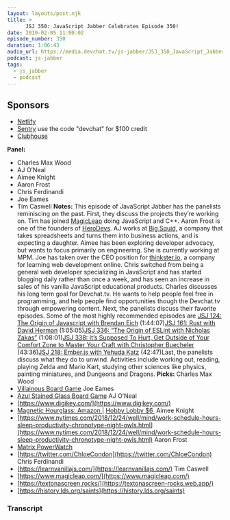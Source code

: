 ```yaml
---
layout: layouts/post.njk
title: >
      JSJ 350: JavaScript Jabber Celebrates Episode 350!
date: 2019-02-05 11:00:02
episode_number: 350
duration: 1:06:43
audio_url: https://media.devchat.tv/js-jabber/JSJ_350_JavaScript_Jabber_Celebrates_Episode_350.mp3
podcast: js-jabber
tags: 
  - js_jabber
  - podcast
---
```


## **Sponsors**

- [Netlify](https://www.netlify.com/)
- [Sentry](https://sentry.io)&nbsp;use the code "devchat" for $100 credit
- [Clubhouse](https://clubhouse.io/jsjabber)

**Panel:**

- Charles Max Wood
- AJ O’Neal
- Aimee Knight
- Aaron Frost
- Chris Ferdinandi
- Joe Eames
- Tim Caswell
**Notes:** This episode of JavaScript Jabber has the panelists reminiscing on the past. First, they discuss the projects they’re working on. Tim has joined [MagicLeap](https://www.magicleap.com/) doing JavaScript and C++. Aaron Frost is one of the founders of [HeroDevs](https://herodevs.com/). AJ works at [Big Squid,](https://www.bigsquid.com/) a company that takes spreadsheets and turns them into business actions, and is expecting a daughter. Aimee has been exploring developer advocacy, but wants to focus primarily on engineering. She is currently working at MPM. Joe has taken over the CEO position for [thinkster.io](https://thinkster.io/), a company for learning web development online. Chris switched from being a general web developer specializing in JavaScript and has started blogging daily rather than once a week, and has seen an increase in sales of his vanilla JavaScript educational products. Charles discusses his long term goal for Devchat.tv. He wants to help people feel free in programming, and help people find opportunities though the Devchat.tv through empowering content. Next, the panelists discuss their favorite episodes. Some of the most highly recommended episodes are [JSJ 124: The Origin of Javascript with Brendan Eich](https://devchat.tv/js-jabber/124-jsj-the-origin-of-javascript-with-brendan-eich/) (1:44:07)[JSJ 161: Rust with David Herman](https://devchat.tv/js-jabber/161-jsj-rust-with-david-herman/) (1:05:05)[JSJ 336: “The Origin of ESLint with Nicholas Zakas”](https://devchat.tv/js-jabber/jsj-336-the-origin-of-eslint-with-nicholas-zakas/) (1:08:01)[JSJ 338: It’s Supposed To Hurt, Get Outside of Your Comfort Zone to Master Your Craft with Christopher Buecheler](https://devchat.tv/js-jabber/jsj-338-its-supposed-to-hurt-get-outside-of-your-comfort-zone-to-master-your-craft-with-christopher-buecheler/) (43:36)[JSJ 218: Ember.js with Yehuda Katz](https://devchat.tv/js-jabber/218-jsj-ember-js-with-yehuda-katz/) (42:47)Last, the panelists discuss what they do to unwind. Activities include working out, reading, playing Zelda and Mario Kart, studying other sciences like physics, painting miniatures, and Dungeons and Dragons. **Picks:** Charles Max Wood
- [Villainous Board Game](https://www.amazon.com/Wonder-Forge-Disney-Villainous-Strategy/dp/B07DLGD9K6/ref=sr_1_1?ie=UTF8&qid=1548462018&sr=8-1&linkCode=ll1&tag=devchattv-20&linkId=f06bfe7482dca8bb751ed6d7cc86e2ab&language=en_US)
Joe Eames
- [Azul Stained Glass Board Game](https://www.amazon.com/Azul-Stained-Glass-of-Sintra/dp/B07KKQ8ZBT/ref=sr_1_1?ie=UTF8&qid=1548462018&sr=8-1&linkCode=ll1&tag=devchattv-20&linkId=f06bfe7482dca8bb751ed6d7cc86e2ab&language=en_US)
AJ O’Neal
- [https://www.digikey.com/](https://www.digikey.com/)
- [Magnetic Hourglass: Amazon&nbsp;](https://www.amazon.com/s/ref=nb_sb_noss?url=search-alias%3Daps&field-keywords=magnetic+hourglass)|&nbsp;[Hobby Lobby $6&nbsp;](https://www.hobbylobby.com/Home-Decor-Frames/Decor-Pillows/Accent-Pieces/Hourglass-with-Magnetic-Wood-Base/p/MJ7444-80767805)
Aimee Knight
- [https://www.nytimes.com/2018/12/24/well/mind/work-schedule-hours-sleep-productivity-chronotype-night-owls.html](https://www.nytimes.com/2018/12/24/well/mind/work-schedule-hours-sleep-productivity-chronotype-night-owls.html)
Aaron Frost
- [Matrix PowerWatch](https://www.powerwatch.com/)
- [https://twitter.com/ChloeCondon](https://twitter.com/ChloeCondon)
Chris Ferdinandi
- [https://learnvanillajs.com/](https://learnvanillajs.com/)
Tim Caswell
- [https://www.magicleap.com/](https://www.magicleap.com/)
- [https://textonascreen.rocks/](https://textonascreen-rocks.web.app/)
- [https://history.lds.org/saints](https://history.lds.org/saints)


### Transcript


